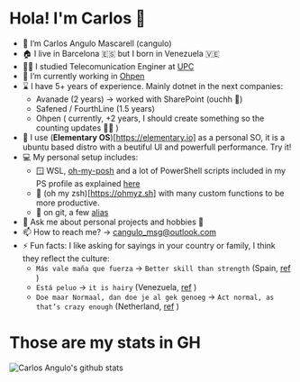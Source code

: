 # Hola! I'm Carlos 👋

- 🔭 I’m Carlos Angulo Mascarell (cangulo)
- 🏠️ I live in Barcelona 🇪🇸 but I born in Venezuela 🇻🇪
- 👨‍🎓 I studied Telecomunication Enginer at [UPC](https://www.upc.edu/en/)
- 🌱 I’m currently working in [Ohpen](https://ohpen.com)
- ⌛️ I have 5+ years of experience. Mainly dotnet in the next companies:
    - Avanade (2 years) -> worked with SharePoint (ouchh 🤕)
    - Safened / FourthLine (1.5 years)
    - Ohpen ( currently, +2 years, I should create something so the counting updates 🤔😁 )
- 🐧 I use (**Elementary OS**)[https://elementary.io] as a personal SO, it is a ubuntu based distro with a beutiful UI and powerfull performance. Try it!
- 💻️ My personal setup includes:
    - 🪟 WSL, [oh-my-posh](https://ohmyposh.dev) and a lot of PowerShell scripts included in my PS profile as explained [here](https://carlosangulo.es/blog/powershell-serie/2020-08-24-configuring-powershell-profile)
    - 🐧 (oh my zsh)[https://ohmyz.sh] with many custom functions to be more productive.
    - 🧾 on git, a few [alias](https://git-scm.com/book/es/v2/Fundamentos-de-Git-Alias-de-Git)
- 💬 Ask me about personal projects and hobbies 🕺
- 📫 How to reach me? ->  cangulo_msg@outlook.com
- ⚡ Fun facts: I like asking for sayings in your country or family, I think they reflect the culture:
    - `Más vale maña que fuerza` -> `Better skill than strength` (Spain, [ref](https://www.donquijote.org/spanish-language/sayings/) )
    - `Está peluo` -> `it is hairy` (Venezuela, [ref](https://matadornetwork.com/abroad/11-phrases-venezuelans-understand/) )
    - `Doe maar Normaal, dan doe je al gek genoeg` -> `Act normal, as that’s crazy enough` (Netherland, [ref](https://theculturetrip.com/europe/the-netherlands/articles/7-hilarious-dutch-sayings-you-need-to-know/) )

# Those are my stats in GH

![Carlos Angulo's github stats](https://github-readme-stats.vercel.app/api?username=cangulo&show_icons=true)


<!-- future things to post:

- 👯 I’m looking to collaborate on ...
- 🤔 I’m looking for help with ...


 -->
